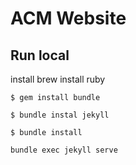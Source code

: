 # ACM Website

## Run local

install brew
install ruby

```
$ gem install bundle
```

```
$ bundle instal jekyll
```

```
$ bundle install
```

```
bundle exec jekyll serve
```

 
